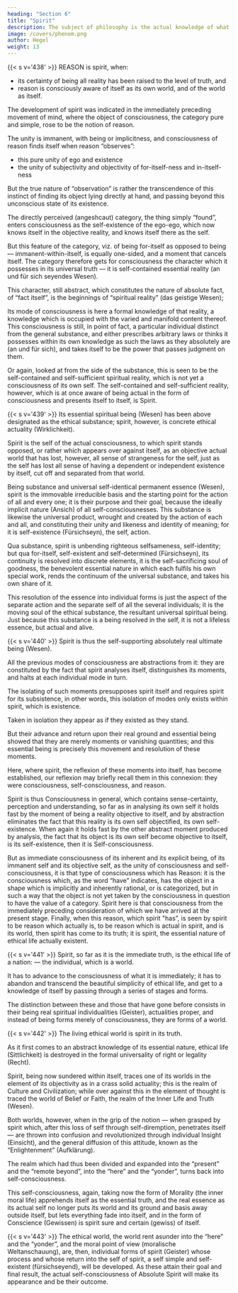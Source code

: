 ```yaml
---
heading: "Section 6"
title: "Spirit"
description: The subject of philosophy is the actual knowledge of what truly is.
image: /covers/phenom.png
author: Hegel
weight: 13
---
```



{{< s v='438' >}} REASON is spirit, when:
- its certainty of being all reality has been raised to the level of truth, and
- reason is consciously aware of itself as its own world, and of the world as itself.

The development of spirit was indicated in the immediately preceding movement of mind, where the object of consciousness, the category pure and simple, rose to be the notion of reason.



The unity is immanent, with being or implicitness, and consciousness of reason finds itself when reason “observes”:
- this pure unity of ego and existence
- the unity of subjectivity and objectivity of for-itself-ness and in-itself-ness

But the true nature of “observation” is rather the transcendence of this instinct of finding its object lying directly at hand, and passing beyond this unconscious state of its existence. 

The directly perceived (angeshcaut) category, the thing simply “found”, enters consciousness as the self-existence of the ego-ego, which now knows itself in the objective reality, and knows itself there as the self. 

But this feature of the category, viz. of being for-itself as opposed to being — immanent-within-itself, is equally one-sided, and a moment that cancels itself. The category therefore gets for consciousness the character which it possesses in its universal truth — it is self-contained essential reality (an und für sich seyendes Wesen). 

This character, still abstract, which constitutes the nature of absolute fact, of “fact itself”, is the beginnings of “spiritual reality” (das geistige Wesen); 

Its mode of consciousness is here a formal knowledge of that reality, a knowledge which is occupied with the varied and manifold content thereof. This consciousness is still, in point of fact, a particular individual distinct from the general substance, and either prescribes arbitrary laws or thinks it possesses within its own knowledge as such the laws as they absolutely are (an und für sich), and takes itself to be the power that passes judgment on them. 

Or again, looked at from the side of the substance, this is seen to be the self-contained and self-sufficient spiritual reality, which is not yet a consciousness of its own self. The self-contained and self-sufficient reality, however, which is at once aware of being actual in the form of consciousness and presents itself to itself, is Spirit.


{{< s v='439' >}} Its essential spiritual being (Wesen) has been above designated as the ethical substance; spirit, however, is concrete ethical actuality (Wirklichkeit). 

Spirit is the self of the actual consciousness, to which spirit stands opposed, or rather which appears over against itself, as an objective actual world that has lost, however, all sense of strangeness for the self, just as the self has lost all sense of having a dependent or independent existence by itself, cut off and separated from that world. 

Being substance and universal self-identical permanent essence (Wesen), spirit is the immovable irreducible basis and the starting point for the action of all and every one; it is their purpose and their goal, because the ideally implicit nature (Ansich) of all self-consciousnesses. This substance is likewise the universal product, wrought and created by the action of each and all, and constituting their unity and likeness and identity of meaning; for it is self-existence (Fürsichseyn), the self, action. 

Qua substance, spirit is unbending righteous selfsameness, self-identity; but qua for-itself, self-existent and self-determined (Fürsichseyn), its continuity is resolved into discrete elements, it is the self-sacrificing soul of goodness, the benevolent essential nature in which each fulfils his own special work, rends the continuum of the universal substance, and takes his own share of it. 

This resolution of the essence into individual forms is just the aspect of the separate action and the separate self of all the several individuals; it is the moving soul of the ethical substance, the resultant universal spiritual being. Just because this substance is a being resolved in the self, it is not a lifeless essence, but actual and alive.


{{< s v='440' >}} Spirit is thus the self-supporting absolutely real ultimate being (Wesen). 

All the previous modes of consciousness are abstractions from it: they are constituted by the fact that spirit analyses itself, distinguishes its moments, and halts at each individual mode in turn.

The isolating of such moments presupposes spirit itself and requires spirit for its subsistence, in other words, this isolation of modes only exists within spirit, which is existence. 

Taken in isolation they appear as if they existed as they stand. 

But their advance and return upon their real ground and essential being showed that they are merely moments or vanishing quantities; and this essential being is precisely this movement and resolution of these moments. 

Here, where spirit, the reflexion of these moments into itself, has become established, our reflexion may briefly recall them in this connexion: they were consciousness, self-consciousness, and reason. 

Spirit is thus Consciousness in general, which contains sense-certainty, perception and understanding, so far as in analysing its own self it holds fast by the moment of being a reality objective to itself, and by abstraction eliminates the fact that this reality is its own self objectified, its own self-existence. When again it holds fast by the other abstract moment produced by analysis, the fact that its object is its own self become objective to itself, is its self-existence, then it is Self-consciousness. 

But as immediate consciousness of its inherent and its explicit being, of its immanent self and its objective self, as the unity of consciousness and self-consciousness, it is that type of consciousness which has Reason: it is the consciousness which, as the word “have” indicates, has the object in a shape which is implicitly and inherently rational, or is categorized, but in such a way that the object is not yet taken by the consciousness in question to have the value of a category. Spirit here is that consciousness from the immediately preceding consideration of which we have arrived at the present stage. Finally, when this reason, which spirit "has”, is seen by spirit to be reason which actually is, to be reason which is actual in spirit, and is its world, then spirit has come to its truth; it is spirit, the essential nature of ethical life actually existent.


{{< s v='441' >}} Spirit, so far as it is the immediate truth, is the ethical life of a nation: — the individual, which is a world. 

It has to advance to the consciousness of what it is immediately; it has to abandon and transcend the beautiful simplicity of ethical life, and get to a knowledge of itself by passing through a series of stages and forms. 

The distinction between these and those that have gone before consists in their being real spiritual individualities (Geister), actualities proper, and instead of being forms merely of consciousness, they are forms of a world.


{{< s v='442' >}} The living ethical world is spirit in its truth. 

As it first comes to an abstract knowledge of its essential nature, ethical life (Sittlichkeit) is destroyed in the formal universality of right or legality (Recht). 

Spirit, being now sundered within itself, traces one of its worlds in the element of its objectivity as in a crass solid actuality; this is the realm of Culture and Civilization; while over against this in the element of thought is traced the world of Belief or Faith, the realm of the Inner Life and Truth (Wesen). 

Both worlds, however, when in the grip of the notion — when grasped by spirit which, after this loss of self through self-diremption, penetrates itself — are thrown into confusion and revolutionized through individual Insight (Einsicht), and the general diffusion of this attitude, known as the “Enlightenment” (Aufklärung). 

The realm which had thus been divided and expanded into the “present” and the “remote beyond”, into the “here” and the “yonder”, turns back into self-consciousness. 

This self-consciousness, again, taking now the form of Morality (the inner moral life) apprehends itself as the essential truth, and the real essence as its actual self no longer puts its world and its ground and basis away outside itself, but lets everything fade into itself, and in the form of Conscience (Gewissen) is spirit sure and certain (gewiss) of itself.


{{< s v='443' >}} The ethical world, the world rent asunder into the “here” and the “yonder”, and the moral point of view (moralische Weltanschauung), are, then, individual forms of spirit (Geister) whose process and whose return into the self of spirit, a self simple and self-existent (fürsichseyend), will be developed. As these attain their goal and final result, the actual self-consciousness of Absolute Spirit will make its appearance and be their outcome.

<!-- Objective Spirit: the Ethical order

1. The term “Spirit” seems better to render the word “Geist” used here, than the word “mind” would do. Up to this stage of experience the word “mind” is sufficient to convey the meaning. But spirit is mind at a much higher level of existence.
 -->